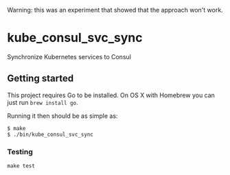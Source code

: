 Warning: this was an experiment that showed that the approach won't work.

# kube_consul_svc_sync

Synchronize Kubernetes services to Consul

## Getting started

This project requires Go to be installed. On OS X with Homebrew you can just run `brew install go`.

Running it then should be as simple as:

```console
$ make
$ ./bin/kube_consul_svc_sync
```

### Testing

``make test``